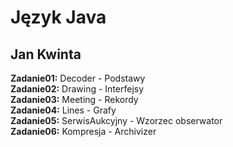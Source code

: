 Język Java
==========

Jan Kwinta
----------

**Zadanie01:** Decoder - Podstawy  
**Zadanie02:** Drawing - Interfejsy  
**Zadanie03:** Meeting - Rekordy  
**Zadanie04:** Lines - Grafy  
**Zadanie05:** SerwisAukcyjny - Wzorzec obserwator  
**Zadanie06:** Kompresja - Archivizer  
